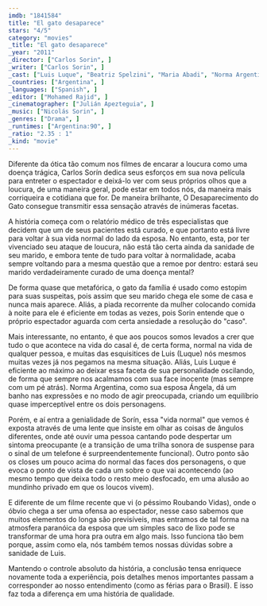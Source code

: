 ```yaml
---
imdb: "1841584"
title: "El gato desaparece"
stars: "4/5"
category: "movies"
_title: "El gato desaparece"
_year: "2011"
_director: ["Carlos Sorin", ]
_writer: ["Carlos Sorin", ]
_cast: ["Luis Luque", "Beatriz Spelzini", "Maria Abadi", "Norma Argentina", "Gisela Aringoli", "Alejandro Javier Bures", "Emma Jayne Carlton", "Kiko Cerone", "Tristán Colombo", ]
_countries: ["Argentina", ]
_languages: ["Spanish", ]
_editor: ["Mohamed Rajid", ]
_cinematographer: ["Julián Apezteguia", ]
_music: ["Nicolás Sorin", ]
_genres: ["Drama", ]
_runtimes: ["Argentina:90", ]
_ratio: "2.35 : 1"
_kind: "movie"
---
```


                                                        
Diferente da ótica tão comum nos filmes de encarar a loucura como uma doença trágica, Carlos Sorín dedica seus esforços em sua nova película para entreter o espectador e deixá-lo ver com seus próprios olhos que a loucura, de uma maneira geral, pode estar em todos nós, da maneira mais corriqueira e cotidiana que for. De maneira brilhante, O Desaparecimento do Gato consegue transmitir essa sensação através de inúmeras facetas.

A história começa com o relatório médico de três especialistas que decidem que um de seus pacientes está curado, e que portanto está livre para voltar à sua vida normal do lado da esposa. No entanto, esta, por ter vivenciado seu ataque de loucura, não está tão certa ainda da sanidade de seu marido, e embora tente de tudo para voltar à normalidade, acaba sempre voltando para a mesma questão que a remoe por dentro: estará seu marido verdadeiramente curado de uma doença mental?

De forma quase que metafórica, o gato da família é usado como estopim para suas suspeitas, pois assim que seu marido chega ele some de casa e nunca mais aparece. Aliás, a piada recorrente da mulher colocando comida à noite para ele é eficiente em todas as vezes, pois Sorin entende que o próprio espectador aguarda com certa ansiedade a resolução do "caso".

Mais interessante, no entanto, é que aos poucos somos levados a crer que tudo o que acontece na vida do casal é, de certa forma, normal na vida de qualquer pessoa, e muitas das esquisitices de Luis (Luque) nós mesmos muitas vezes já nos pegamos na mesma situação. Aliás, Luis Luque é eficiente ao máximo ao deixar essa faceta de sua personalidade oscilando, de forma que sempre nos acalmamos com sua face inocente (mas sempre com um pé atrás). Norma Argentina, como sua esposa Ángela, dá um banho nas expressões e no modo de agir preocupada, criando um equilíbrio quase imperceptível entre os dois personagens.

Porém, e aí entra a genialidade de Sorín, essa "vida normal" que vemos é exposta através de uma lente que insiste em olhar as coisas de ângulos diferentes, onde até ouvir uma pessoa cantando pode despertar um sintoma preocupante (e a transição de uma trilha sonora de suspense para o sinal de um telefone é surpreendentemente funcional). Outro ponto são os closes um pouco acima do normal das faces dos personagens, o que evoca o ponto de vista de cada um sobre o que vai acontecendo (ao mesmo tempo que deixa todo o resto meio desfocado, em uma alusão ao mundinho privado em que os loucos vivem).

E diferente de um filme recente que vi (o péssimo Roubando Vidas), onde o óbvio chega a ser uma ofensa ao espectador, nesse caso sabemos que muitos elementos do longa são previsíveis, mas entramos de tal forma na atmosfera paranóica da esposa que um simples saco de lixo pode se transformar de uma hora pra outra em algo mais. Isso funciona tão bem porque, assim como ela, nós também temos nossas dúvidas sobre a sanidade de Luis.

Mantendo o controle absoluto da história, a conclusão tensa enriquece novamente toda a experiência, pois detalhes menos importantes passam a corresponder ao nosso entendimento (como as férias para o Brasil). E isso faz toda a diferença em uma história de qualidade.

